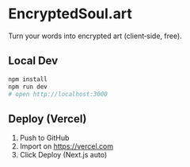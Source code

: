 # EncryptedSoul.art

Turn your words into encrypted art (client‑side, free).

## Local Dev
```bash
npm install
npm run dev
# open http://localhost:3000
```

## Deploy (Vercel)
1) Push to GitHub
2) Import on https://vercel.com
3) Click Deploy (Next.js auto)
